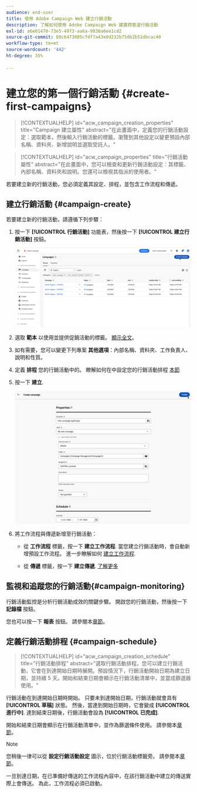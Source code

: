 ```yaml
---
audience: end-user
title: 使用 Adobe Campaign Web 建立行銷活動
description: 了解如何使用 Adobe Campaign Web 建置跨管道行銷活動
exl-id: a6e01470-73e5-4973-aa6a-9836a6ee1cd2
source-git-commit: 88c6473005cfdf7a43e0d232b75db2b51dbcac40
workflow-type: tm+mt
source-wordcount: '442'
ht-degree: 35%

---
```



# 建立您的第一個行銷活動 {#create-first-campaigns}

>[!CONTEXTUALHELP]
>id="acw_campaign_creation_properties"
>title="Campaign 建立屬性"
>abstract="在此畫面中，定義您的行銷活動設定：選取範本，然後輸入行銷活動的標籤。瀏覽到其他設定以變更預設內部名稱、資料夾、新增說明並選取受託人。"

>[!CONTEXTUALHELP]
>id="acw_campaign_properties"
>title="行銷活動屬性"
>abstract="在此畫面中，您可以檢查和更新行銷活動設定：其標籤、內部名稱、資料夾和說明。您還可以檢視其指派的使用者。"

若要建立新的行銷活動，您必須定義其設定、排程，並包含工作流程和傳遞。

## 建立行銷活動 {#campaign-create}

若要建立新的行銷活動，請遵循下列步驟：

1. 按一下 **[!UICONTROL 行銷活動]** 功能表，然後按一下 **[!UICONTROL 建立行銷活動]** 按鈕。

   ![建立新的行銷活動](assets/create-campaign-button.png)

1. 選取 **範本** 以使用並提供促銷活動的標籤。 [顯示全文](manage-campaigns.md#manage-campaign-templates)。
1. 如有需要，您可以變更下列專案 **其他選項**：內部名稱、資料夾、工作負責人、說明和性質。
1. 定義 **排程** 您的行銷活動中的。 瞭解如何在中設定您的行銷活動排程 [本節](#campaign-schedule)
1. 按一下 **建立**.

   ![建立行銷活動屬性](assets/create-a-campaign-properties.png)

1. 將工作流程與傳遞新增至行銷活動：

   * 從 **工作流程** 標籤，按一下 **建立工作流程**. 當您建立行銷活動時，會自動新增預設工作流程。 進一步瞭解如何 [建立工作流程](../workflows/create-workflow.md).

   * 從 **傳遞** 標籤，按一下 **建立傳遞**. [了解更多](../msg/gs-messages.md)

## 監視和追蹤您的行銷活動{#campaign-monitoring}

行銷活動監控是分析行銷活動成效的關鍵步驟。 開啟您的行銷活動，然後按一下 **記錄檔** 按鈕。

您也可以按一下 **報表** 按鈕。 請參閱本[章節](../reporting/campaign-reports.md)。


## 定義行銷活動排程 {#campaign-schedule}

>[!CONTEXTUALHELP]
>id="acw_campaign_creation_schedule"
>title="行銷活動排程"
>abstract="選取行銷活動排程。您可以建立行銷活動，它會在到達開始日期時展開。預設情況下，行銷活動開始日期為建立日期，並持續 5 天。開始和結束日期會顯示在行銷活動清單中，並當成篩選器使用。"


行銷活動在到達開始日期時開始。 只要未到達開始日期，行銷活動就會具有 **[!UICONTROL 草稿]** 狀態。 然後，當達到開始日期時，它會變成 **[!UICONTROL 進行中]**. 達到結束日期後，行銷活動會設為 **[!UICONTROL 已完成]**.

開始和結束日期會顯示在行銷活動清單中，並作為篩選條件使用。 請參閱本[章節](manage-campaigns.md#access-campaigns)。

>[!NOTE]
>
>您稍後一律可以從 **設定行銷活動設定** 圖示，位於行銷活動標籤旁。 請參閱本[章節](gs-campaigns.md#campaign-dashboard)。

一旦到達日期，在已準備好傳送的工作流程內容中，在該行銷活動中建立的傳送實際上會傳送。 為此，工作流程必須已啟動。


<!--
    +++WORKF
++screen
## Create a cross-channel campaign {#cross-channel-campaign}


In a cross-channel campaign, a single marketing communication uses different channels. Data is passed between the channels. The customer receives communication through multiple channels based on, for example, their interaction with the previous communication.

-->
<!--
existing campaign: settings button -> properties like when creation
schedule in header


About plans, programs and campaigns
Adobe Campaign allows you to plan marketing campaigns in which you can create and manage different types of activities: emails, SMS messages, push notifications, workflows, landing pages. These campaigns and their contents can be gathered into programs.

The programs and campaigns allow you to regroup and view the different marketing activities that are linked to them.

A program may contain other programs as well as campaigns, workflows, and landing pages. It appears in the timeline and help you organize your marketing activities: you can separate them by country, by brand, by unit, etc.
A campaign enables you to gather all the marketing activities of your choice under a single entity. A campaign may contain emails, SMS, push notifications, direct mails, workflows, and landing pages.
To better organize your marketing plans, Adobe recommends the following hierarchy: Program > Sub-programs > Campaigns > Workflows > Deliveries.

Reports on programs and campaigns allow you to analyze their impact. For example, you can build reports at the campaign level to aggregate data on all deliveries contained in that campaign.

Related topics:

Timeline
About dynamic reports
Creating a campaign
In programs and sub-programs, you can add campaigns. Campaigns can contain marketing activities such as emails, SMS, push notifications, workflows, and landing pages.

From the Adobe Campaign home page, select the Programs & Campaigns card and access a program or sub-program.

Click on the Create button and select Campaign.

In the Creation mode screen, select a campaign type.



The campaign types available are based on templates defined in Resources > Templates > Campaign templates. For more on this, refer to the Managing templates section.

In the Properties screen, enter the name and ID of the campaign.

Select a start and end date to your campaign. These dates only apply to the campaign itself.



Click on Create to confirm the creation of the campaign.

The campaign is created and displayed. Use the Create button to add marketing activities to your campaign.

NOTE
Depending on your license agreement, you may access only some of these activities.

You can also create a campaign from the marketing activity list. You can choose to link the marketing activity to a parent program or sub-program via the properties window of the campaign.


Programs and campaigns icons and statuses
Each program and each campaign in the list has a visual symbol and an icon whose color indicates the execution status. This status depends on the validity period of the program or the campaign.

Gray: the program/campaign has not yet started - Editing status.
Blue: the program/campaign is in progress - In progress status.
Green: the program/campaign has finished - Finished status. By default, the current date is automatically shown as the validity start date and the end date is calculated according to the start date (D+186 days). You can change these dates in the program or campaign properties.


Business.Adobe.com resources
-->
